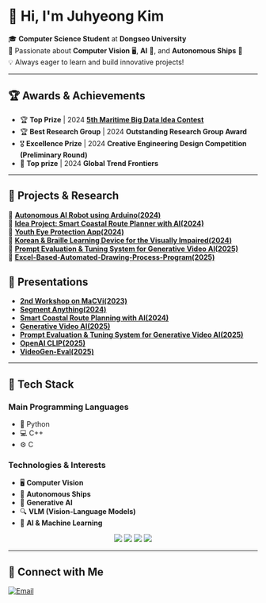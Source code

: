 # 👋 Hi, I'm Juhyeong Kim
🎓 **Computer Science Student** at **Dongseo University**  
🚀 Passionate about **Computer Vision** 🖥, **AI** 🤖, and **Autonomous Ships** 🚢    
💡 Always eager to learn and build innovative projects!  

---

## 🏆 Awards & Achievements
- 🏆 **Top Prize** | 2024 [**5th Maritime Big Data Idea Contest**](https://github.com/kjh46/2024-Idea-contest)  
- 🏆 **Best Research Group** | 2024 **Outstanding Research Group Award**  
- 🎖 **Excellence Prize** | 2024 **Creative Engineering Design Competition (Preliminary Round)**  
- 🏅 **Top prize** | 2024 **Global Trend Frontiers**

---

## 🔬 Projects & Research 
🔹 [**Autonomous AI Robot using Arduino(2024)**](https://github.com/kjh46/Arduino-Auto-Driving-Robot)  
🔹 [**Idea Project: Smart Coastal Route Planner with AI(2024)**](https://github.com/kjh46/2024-Idea-contest)  
🔹 [**Youth Eye Protection App(2024)**](#링크추가예정)   
🔹 [**Korean & Braille Learning Device for the Visually Impaired(2024)**](https://github.com/kjh46/braille-learning-dodam)  
🔹 [**Prompt Evaluation & Tuning System for Generative Video AI(2025)**](https://github.com/kjh46/Prompt-Evaluation-Tuning-System-for-Generative-Video-AI)  
🔹 [**Excel-Based-Automated-Drawing-Process-Program(2025)**](https://github.com/kjh46/Excel-Based-Automated-Drawing-Process-Program) 

## 📢 Presentations
- [**2nd Workshop on MaCVi(2023)**](https://docs.google.com/presentation/d/1VW8PEcOLfjcbr1rOTcwdq-njaWzffqfn/edit?usp=sharing&ouid=103431634017453422378&rtpof=true&sd=true)
- [**Segment Anything(2024)**](https://docs.google.com/presentation/d/1tSahW_3ZBXaZp6BF4wdA7xNad9CsjRfH/edit?usp=sharing&ouid=103431634017453422378&rtpof=true&sd=true)
- [**Smart Coastal Route Planning with AI(2024)**](https://docs.google.com/presentation/d/1RYbGqs6lpAIVP-4Hk73AccDVJ2k3yR5i/edit?usp=sharing&ouid=104527825296091609113&rtpof=true&sd=true)
- [**Generative Video AI(2025)**](https://docs.google.com/presentation/d/1t2JtYUDfIvrcXLoVVCVFhciN8NP3DxCU/edit?usp=sharing&ouid=104527825296091609113&rtpof=true&sd=true)
- [**Prompt Evaluation & Tuning System for Generative Video AI(2025)**](https://docs.google.com/presentation/d/1B6ffyqhkdQAL6IHwba99IYq-ONjKVi34/edit?usp=sharing&ouid=104527825296091609113&rtpof=true&sd=tru)
- [**OpenAI CLIP(2025)**](https://docs.google.com/presentation/d/1yu2jWNYJve8h9BEGp7jN8yosopj0HhSG7faPksL4AnI/edit?usp=drive_link)
- [**VideoGen-Eval(2025)**](https://docs.google.com/presentation/d/1ObyUfu4U8_SA_ShpdN9Y2k0m6zP1Eqkr/edit?usp=drive_link&ouid=102747291272824048087&rtpof=true&sd=true)




---

## 🚀 Tech Stack
### **Main Programming Languages**
- 🐍 Python
- 💻 C++
- ⚙️ C

### **Technologies & Interests**
- 🖥 **Computer Vision**
- 🚢 **Autonomous Ships**
- 🎨 **Generative AI**
- 🔍 **VLM (Vision-Language Models)**
- 🤖 **AI & Machine Learning**

<p align="center">
  <img src="https://img.shields.io/badge/Python-3776AB?style=for-the-badge&logo=python&logoColor=white"/>
  <img src="https://img.shields.io/badge/C++-00599C?style=for-the-badge&logo=c%2B%2B&logoColor=white"/>
  <img src="https://img.shields.io/badge/C-A8B9CC?style=for-the-badge&logo=c&logoColor=white"/>
  <img src="https://img.shields.io/badge/OpenCV-5C3EE8?style=for-the-badge&logo=opencv&logoColor=white"/>
</p>

---

## 🔗 Connect with Me
[![Email](https://img.shields.io/badge/Email-dddddrla@naver.com-D14836?style=for-the-badge&logo=gmail&logoColor=white)](mailto:dddddrla@naver.com)
